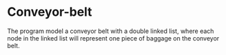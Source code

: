 # Conveyor-belt
The program model a conveyor belt with a double linked list, where each node in the linked list will
represent one piece of baggage on the conveyor belt.

